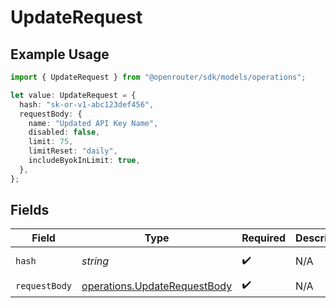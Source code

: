 # UpdateRequest

## Example Usage

```typescript
import { UpdateRequest } from "@openrouter/sdk/models/operations";

let value: UpdateRequest = {
  hash: "sk-or-v1-abc123def456",
  requestBody: {
    name: "Updated API Key Name",
    disabled: false,
    limit: 75,
    limitReset: "daily",
    includeByokInLimit: true,
  },
};
```

## Fields

| Field                                                                        | Type                                                                         | Required                                                                     | Description                                                                  | Example                                                                      |
| ---------------------------------------------------------------------------- | ---------------------------------------------------------------------------- | ---------------------------------------------------------------------------- | ---------------------------------------------------------------------------- | ---------------------------------------------------------------------------- |
| `hash`                                                                       | *string*                                                                     | :heavy_check_mark:                                                           | N/A                                                                          | sk-or-v1-abc123def456                                                        |
| `requestBody`                                                                | [operations.UpdateRequestBody](../../models/operations/updaterequestbody.md) | :heavy_check_mark:                                                           | N/A                                                                          |                                                                              |